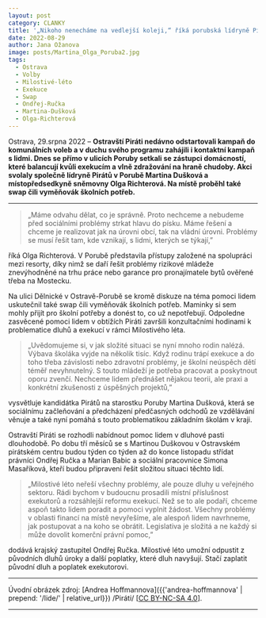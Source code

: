 ```yaml
---
layout: post
category: CLANKY
title: '„Nikoho nenecháme na vedlejší koleji,“ říká porubská lídryně Pirát; Martina Dušková. „Ani lidi, kteří mají na krku exekuce.“'			
date: 2022-08-29
author: Jana Ožanova
image: posts/Martina_Olga_Poruba2.jpg
tags:					
  - Ostrava
  - Volby
  - Milostivé-léto
  - Exekuce
  - Swap
  - Ondřej-Ručka
  - Martina-Dušková
  - Olga-Richterová
---
```


Ostrava, 29.srpna 2022 – **Ostravští Piráti nedávno odstartovali kampaň do komunálních voleb a v duchu svého programu zahájili i kontaktní kampaň s lidmi. Dnes se přímo v ulicích Poruby setkali se zástupci domácností, které balancují kvůli exekucím a vlně zdražování na hraně chudoby. Akci svolaly společně lídryně Pirátů v Porubě Martina Dušková a místopředsedkyně sněmovny Olga Richterová. Na místě proběhl také swap čili vyměňovák školních potřeb.**

<hr />


> „Máme odvahu dělat, co je správně. Proto nechceme a nebudeme před sociálními problémy strkat hlavu do písku. Máme řešení a chceme je realizovat jak na úrovni obcí, tak na vládní úrovni. Problémy se musí řešit tam, kde vznikají, s lidmi, kterých se týkají,”

říká Olga Richterová. V Porubě představila přístupy založené na spolupráci mezi resorty, díky nimž se daří řešit problémy rizikové mládeže znevýhodněné na trhu práce nebo garance pro pronajímatele bytů ověřené třeba na Mostecku.

Na ulici Dělnické v Ostravě-Porubě se kromě diskuze na téma pomoci lidem uskutečnil také swap čili vyměňovák školních potřeb. Maminky si sem mohly přijít pro školní potřeby a donést to, co už nepotřebují. Odpoledne zasvěcené pomoci lidem v obtížích Piráti završili konzultačními hodinami k problematice dluhů a exekucí v rámci Milostivého léta.

> „Uvědomujeme si, v jak složité situaci se nyní mnoho rodin nalézá. Výbava školáka vyjde na několik tisíc. Když rodinu trápí exekuce a do toho třeba závislosti nebo zdravotní problémy, je školní neúspěch dětí téměř nevyhnutelný. S touto mládeží je potřeba pracovat a poskytnout oporu zvenčí. Nechceme lidem přednášet nějakou teorii, ale praxi a konkrétní zkušenosti z úspěšných projektů,”

vysvětluje kandidátka Pirátů na starostku Poruby Martina Dušková, která se sociálnímu začleňování a předcházení předčasných odchodů ze vzdělávání věnuje a také nyní pomáhá s touto problematikou základním školám v kraji.

Ostravští Piráti se rozhodli nabídnout pomoc lidem v dluhové pasti dlouhodobě. Po dobu tří měsíců se s Martinou Duškovou v Ostravském pirátském centru budou týden co týden až do konce listopadu střídat právníci Ondřej Ručka a Marian Babic a sociální pracovnice Simona Masaříková, kteří budou připraveni řešit složitou situaci těchto lidí.

> „Milostivé léto neřeší všechny problémy, ale pouze dluhy u veřejného sektoru. Rádi bychom v budoucnu prosadili místní příslušnost exekutorů a rozsáhlejší reformu exekucí. Než se to ale podaří, chceme aspoň takto lidem poradit a pomoci vyplnit žádost. Všechny problémy v oblasti financí na místě nevyřešíme, ale alespoň lidem navrhneme, jak postupovat a na koho se obrátit. Legislativa je složitá a ne každý si může dovolit komerční právní pomoc,”

dodává krajský zastupitel Ondřej Ručka. Milostivé léto umožní odpustit z původních dluhů úroky a další poplatky, které dluh navyšují. Stačí zaplatit původní dluh a poplatek exekutorovi.  


---

Úvodní obrázek zdroj: [Andrea Hoffmannova]({{'andrea-hoffmannova' | prepend: '/lide/' | relative_url}}) /Piráti/ \[[CC BY-NC-SA 4.0](https://creativecommons.org/licenses/by-nc-sa/4.0/deed.cs)\].

- - -
